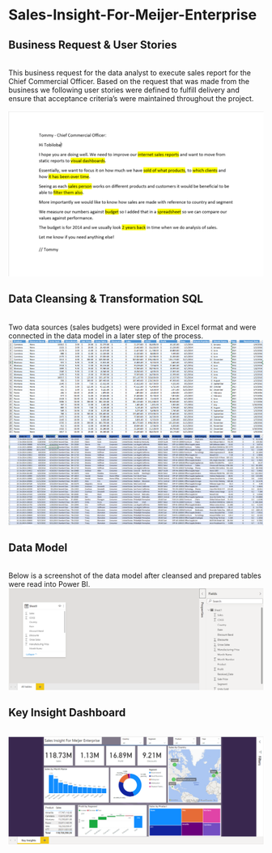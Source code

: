 # Sales-Insight-For-Meijer-Enterprise
<h2>Business Request & User Stories</h2><br>
This business request for the data analyst to execute sales report for the Chief Commercial Officer. 
Based on the request that was made from the business we following user stories were defined to fulfill delivery and ensure that acceptance criteria’s were maintained throughout the project.<br><br>
<img src='BR.PNG'>
<br>
<h2>Data Cleansing & Transformation SQL</h2>
<br>
Two data sources (sales budgets) were provided in Excel format and were connected in the data model in a later step of the process.
<img src='salesreport.PNG'>
<br>
<img src='salesreport2.PNG'>
<h2>Data Model</h2>
<br>
Below is a screenshot of the data model after cleansed and prepared tables were read into Power BI.
<br>
<img src='DM.PNG'>
<br>
<h2>Key Insight Dashboard</h2>
<br>
<img src='meijer.PNG'>
<br>
